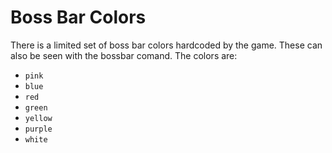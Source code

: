 # Boss Bar Colors
There is a limited set of  boss bar colors hardcoded by the game. These can also be seen with the bossbar comand.
The colors are:

- `pink`
- `blue`
- `red`
- `green`
- `yellow`
- `purple`
- `white`